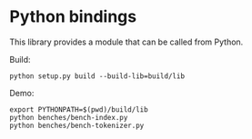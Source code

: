 # Python bindings

This library provides a module that can be called from Python.

Build:

```ShellSession
python setup.py build --build-lib=build/lib
```

Demo:

```ShellSession
export PYTHONPATH=$(pwd)/build/lib
python benches/bench-index.py
python benches/bench-tokenizer.py
```
